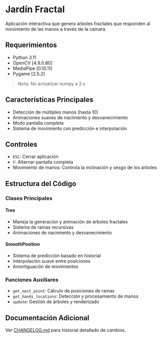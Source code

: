 # Jardín Fractal

Aplicación interactiva que genera árboles fractales que responden al movimiento de las manos a través de la cámara.

## Requerimientos

- Python 3.11
- OpenCV [4.9.0.80]
- MediaPipe [0.10.11]
- Pygame [2.5.2]

> Nota: No actualizar numpy a 2.x

## Características Principales

- Detección de múltiples manos (hasta 10)
- Animaciones suaves de nacimiento y desvanecimiento
- Modo pantalla completa
- Sistema de movimiento con predicción e interpolación

## Controles

- `ESC`: Cerrar aplicación
- `F`: Alternar pantalla completa
- Movimiento de manos: Controla la inclinación y sesgo de los árboles

## Estructura del Código

### Clases Principales

#### Tree
- Maneja la generación y animación de árboles fractales
- Sistema de ramas recursivas
- Animaciones de nacimiento y desvanecimiento

#### SmoothPosition
- Sistema de predicción basado en historial
- Interpolación suave entre posiciones
- Amortiguación de movimientos

### Funciones Auxiliares

- `get_next_point`: Cálculo de posiciones de ramas
- `get_hands_locations`: Detección y procesamiento de manos
- `update`: Gestión de árboles y renderizado

## Documentación Adicional

Ver [CHANGELOG.md](CHANGELOG.md) para historial detallado de cambios.

